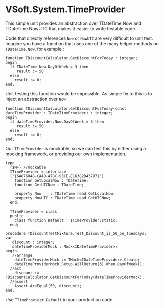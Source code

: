 # VSoft.System.TimeProvider

This simple unit provides an abstraction over TDateTime.Now and TDateTime.NowUTC that makes it easier to write testable code.

Code that directly references `Now` or `NowUTC` are very difficult to unit test. Imagine you have a function that uses one of the many helper methods on `TDateTime.Now`, for example :

````Delphi
function TDiscountCalculator.GetDiscountForToday : integer;
begin
  if TDateTime.Now.DayOfWeek = 3 then
     result := 50
  else
    result := 0;
end;
````

Unit testing this function would be impossible. As simple fix to this is to inject an abstraction over `Now`

````Delphi
function TDiscountCalculator.GetDiscountForToday(const dateTimeProvider : IDateTimeProvider) : integer;
begin
  if dateTimeProvider.Now.DayOfWeek = 3 then
     result := 50
  else
    result := 0;
end;
````
Our `ITimeProvider` is mockable, so we can test this by either using a mocking framework, or providing our own implementation.

````Delphi
type
  {$M+} //mockable
  ITimeProvider = interface
  ['{6A876048-CA4D-47BC-93CE-E16382D43797}']
    function GetLocalNow : TDateTime;
    function GetUTCNow : TDateTime;

    property Now    : TDateTime read GetLocalNow;
    property NowUTC : TDateTime read GetUTCNow;
  end;

  TTimeProvider = class
  public
    class function Default : ITimeProvider;static;
  end;

````


````Delphi
procedure TDiscountTestFixture.Test_Discount_is_50_on_Tuesdays;
var
   discount : integer;
   dateTimeProviderMock : Mock<IDateTimeProvider>;
begin
   //arrange
    dateTimeProviderMock := TMock<IDateTimeProvider>.Create;
    dateTimeProviderMock.Setup.WillReturn(3).When.DayOfWeek();
  //act
    discount := FDiscountCalculator.GetDiscountForToday(dateTimeProviderMock);
  //assert
    Assert.AreEqual(50, discount);
end;
````

Use `TTimeProvider.Default` in your production code.  